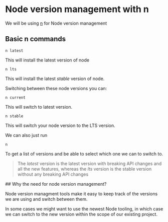 # Node version management with n

We will be using [n](https://github.com/tj/n) for Node version management

## Basic n commands

```commandline
n latest
```

This will install the latest version of node

```commandline
n lts
```

This will install the latest _stable_ version of node.

Switching between these node versions you can:

```commandline
n current
```

This will switch to latest version.

```commandline
n stable
```

This will switch your node version to the LTS version.

We can also just run

```commandline
n
```

To get a list of versions and be able to select which one we can to switch to.

> The _latest_ version is the latest version with breaking API changes and all the new features, whereas the _lts_ version is the stable version without any breaking API changes

## Why the need for node version management?

Node version managment tools make it easy to keep track of the versions we are using and switch between them.

In some cases we might want to use the newest Node tooling, in which case we can switch to the new version within the scope of our existing project.
